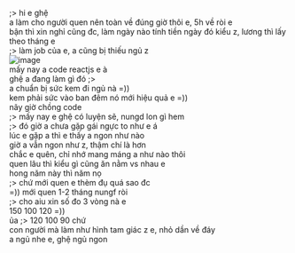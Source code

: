 ;> hi e ghệ<br>
a làm cho người quen nên toàn về đúng giờ thôi e, 5h về ròi e<br>
bận thì xin nghỉ cũng đc, làm ngày nào tính tiền ngày đó kiểu z, lương thì lấy theo tháng e<br>
;> làm job của e, a cũng bị thiếu ngủ z<br>
![image](https://github.com/user-attachments/assets/9f337954-a88d-4c1c-abfe-27264ef2579e)<br>
mấy nay a code reactjs e à<br>
ghệ a đang làm gì đó ;><br>
a chuẩn bị sức kem đi ngủ nà =))<br>
kem phải sức vào ban đêm nó mới hiệu quả e =))<br>
nãy giờ chồng code<br>
;> mấy nay e ghệ có luyện sẽ, nungd lon gì hem<br>
;> đó giờ a chưa gặp gái ngực to như e á<br>
lúc e gặp a thì e thấy a ngon như nào<br>
giờ a vẫn ngon như z, thậm chí là hơn<br>
chắc e quên, chỉ nhớ mang máng a như nào thôi<br>
quen lâu thì kiểu gì cũng ăn nằm vs nhau e<br>
hong năm này thì năm nọ<br>
;> chứ mới quen e thèm đụ quá sao đc<br>
=)) mới quen 1-2 tháng nungf ròi<br>
;> cho aiu xin số đo 3 vòng nà e<br>
150 100 120 =))<br>
ủa ;> 120 100 90 chứ<br>
con người mà làm như hình tam giác z e, nhỏ dần về đáy<br>
a ngủ nhe e, ghệ ngủ ngon
